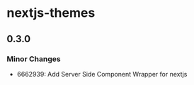 # nextjs-themes

## 0.3.0

### Minor Changes

- 6662939: Add Server Side Component Wrapper for nextjs
